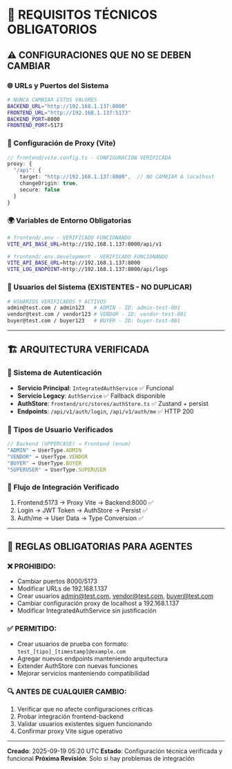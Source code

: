 # 🔧 REQUISITOS TÉCNICOS OBLIGATORIOS

## ⚠️ CONFIGURACIONES QUE NO SE DEBEN CAMBIAR

### 🌐 URLs y Puertos del Sistema
```bash
# NUNCA CAMBIAR ESTOS VALORES
BACKEND_URL="http://192.168.1.137:8000"
FRONTEND_URL="http://192.168.1.137:5173"
BACKEND_PORT=8000
FRONTEND_PORT=5173
```

### 🔧 Configuración de Proxy (Vite)
```typescript
// frontend/vite.config.ts - CONFIGURACIÓN VERIFICADA
proxy: {
  "/api": {
    target: "http://192.168.1.137:8000",  // NO CAMBIAR A localhost
    changeOrigin: true,
    secure: false
  }
}
```

### 🌍 Variables de Entorno Obligatorias
```bash
# frontend/.env - VERIFICADO FUNCIONANDO
VITE_API_BASE_URL=http://192.168.1.137:8000/api/v1

# frontend/.env.development - VERIFICADO FUNCIONANDO
VITE_API_BASE_URL=http://192.168.1.137:8000
VITE_LOG_ENDPOINT=http://192.168.1.137:8000/api/logs
```

### 👥 Usuarios del Sistema (EXISTENTES - NO DUPLICAR)
```bash
# USUARIOS VERIFICADOS Y ACTIVOS
admin@test.com / admin123   # ADMIN - ID: admin-test-001
vendor@test.com / vendor123 # VENDOR - ID: vendor-test-001
buyer@test.com / buyer123   # BUYER - ID: buyer-test-001
```

---

## 🏗️ ARQUITECTURA VERIFICADA

### 🔐 Sistema de Autenticación
- **Servicio Principal**: `IntegratedAuthService` ✅ Funcional
- **Servicio Legacy**: `AuthService` ✅ Fallback disponible
- **AuthStore**: `frontend/src/stores/authStore.ts` ✅ Zustand + persist
- **Endpoints**: `/api/v1/auth/login`, `/api/v1/auth/me` ✅ HTTP 200

### 🎯 Tipos de Usuario Verificados
```typescript
// Backend (UPPERCASE) → Frontend (enum)
"ADMIN" → UserType.ADMIN
"VENDOR" → UserType.VENDOR
"BUYER" → UserType.BUYER
"SUPERUSER" → UserType.SUPERUSER
```

### 🔄 Flujo de Integración Verificado
1. Frontend:5173 → Proxy Vite → Backend:8000 ✅
2. Login → JWT Token → AuthStore → Persist ✅
3. Auth/me → User Data → Type Conversion ✅

---

## 🚨 REGLAS OBLIGATORIAS PARA AGENTES

### ❌ PROHIBIDO:
- Cambiar puertos 8000/5173
- Modificar URLs de 192.168.1.137
- Crear usuarios admin@test.com, vendor@test.com, buyer@test.com
- Cambiar configuración proxy de localhost a 192.168.1.137
- Modificar IntegratedAuthService sin justificación

### ✅ PERMITIDO:
- Crear usuarios de prueba con formato: `test_[tipo]_[timestamp]@example.com`
- Agregar nuevos endpoints manteniendo arquitectura
- Extender AuthStore con nuevas funciones
- Mejorar servicios manteniendo compatibilidad

### 🔍 ANTES DE CUALQUIER CAMBIO:
1. Verificar que no afecte configuraciones críticas
2. Probar integración frontend-backend
3. Validar usuarios existentes siguen funcionando
4. Confirmar proxy Vite sigue operativo

---

**Creado**: 2025-09-19 05:20 UTC
**Estado**: Configuración técnica verificada y funcional
**Próxima Revisión**: Solo si hay problemas de integración
